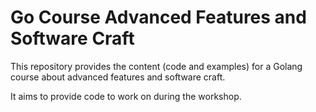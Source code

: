 # Go Course Advanced Features and Software Craft

This repository provides the content (code and examples) for a Golang course about advanced features and software craft.

It aims to provide code to work on during the workshop.